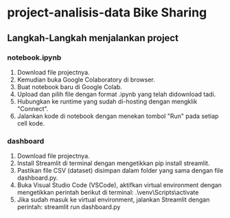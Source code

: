 # project-analisis-data Bike Sharing

## Langkah-Langkah menjalankan project

### notebook.ipynb
1. Download file projectnya.
2. Kemudian buka Google Colaboratory di browser.
3. Buat notebook baru di Google Colab.
4. Upload dan pilih file dengan format .ipynb yang telah didownload tadi.
5. Hubungkan ke runtime yang sudah di-hosting dengan mengklik "Connect".
6. Jalankan kode di notebook dengan menekan tombol "Run" pada setiap cell kode.

### dashboard
1. Download file projectnya.
2. Install Streamlit di terminal dengan mengetikkan pip install streamlit.
3. Pastikan file CSV (dataset) disimpan dalam folder yang sama dengan file dashboard.py.
4. Buka Visual Studio Code (VSCode), aktifkan virtual environment dengan mengetikkan perintah berikut di terminal:
.\venv\Scripts\activate
5. Jika sudah masuk ke virtual environment, jalankan Streamlit dengan perintah:
streamlit run dashboard.py
